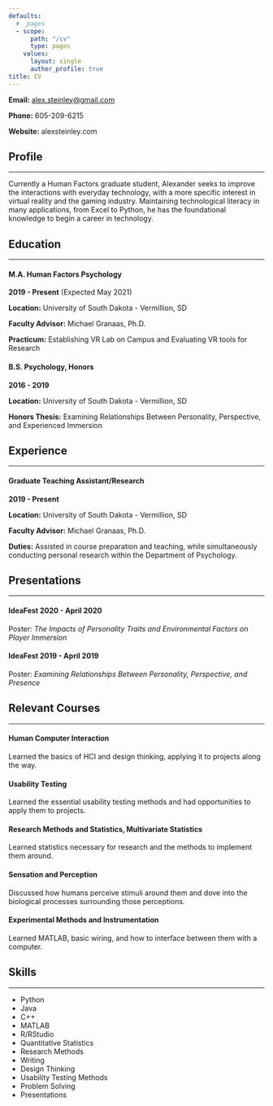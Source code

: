 ```yaml
---
defaults:
  # _pages
  - scope:
      path: "/cv"
      type: pages
    values:
      layout: single
      author_profile: true
title: CV
---
```


**Email:** alex.steinley@gmail.com

**Phone:** 605-209-6215

**Website:** alexsteinley.com 

## Profile

------

Currently a Human Factors graduate student, Alexander seeks to improve the interactions with everyday technology, with a more specific interest in virtual reality and the gaming industry. Maintaining technological literacy in many applications, from Excel to Python, he has the foundational knowledge to begin a career in technology.

## Education

------

#### M.A. Human Factors Psychology

**2019 - Present** (Expected May 2021)

**Location:** University of South Dakota - Vermillion, SD

**Faculty Advisor:** Michael Granaas, Ph.D.

**Practicum:** Establishing VR Lab on Campus and Evaluating VR tools for Research

#### B.S. Psychology, Honors

**2016 - 2019**

**Location:** University of South Dakota - Vermillion, SD

**Honors Thesis:** Examining Relationships Between Personality, Perspective, and Experienced Immersion

## Experience

------

#### Graduate Teaching Assistant/Research

**2019 - Present**

**Location:** University of South Dakota - Vermillion, SD

**Faculty Advisor:** Michael Granaas, Ph.D.

**Duties:** Assisted in course preparation and teaching, while simultaneously conducting personal research within the Department of Psychology. 

## Presentations

------

#### IdeaFest 2020 - April 2020

Poster: *The Impacts of Personality Traits and Environmental Factors on Player Immersion*

#### IdeaFest 2019 - April 2019

Poster: *Examining Relationships Between Personality, Perspective, and Presence*

## Relevant Courses

------

#### Human Computer Interaction

Learned the basics of HCI and design thinking, applying it to projects along the way.

#### Usability Testing

Learned the essential usability testing methods and had opportunities to apply them to projects.

#### Research Methods and Statistics, Multivariate Statistics

Learned statistics necessary for research and the methods to implement them around.

#### Sensation and Perception

Discussed how humans perceive stimuli around them and dove into the biological processes surrounding those perceptions. 

#### Experimental Methods and Instrumentation

Learned MATLAB, basic wiring, and how to interface between them with a computer.

## Skills

------

* Python 
* Java 
* C++ 
* MATLAB
* R/RStudio
* Quantitative Statistics
* Research Methods
* Writing
* Design Thinking 
* Usability Testing Methods 
* Problem Solving 
* Presentations